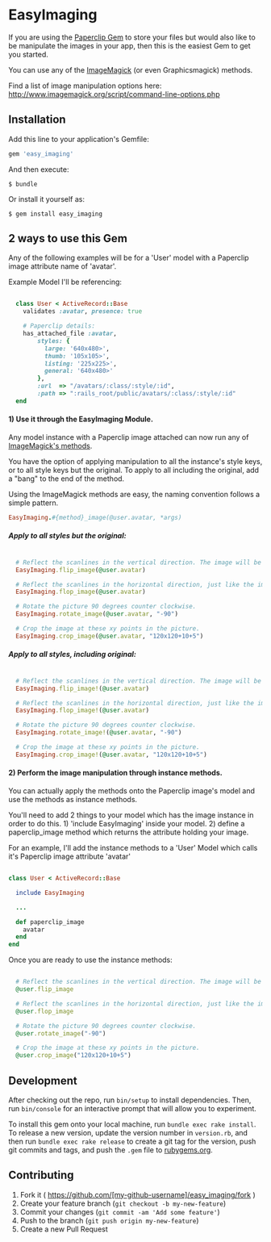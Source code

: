# EasyImaging

If you are using the [Paperclip Gem](http://github.com/thoughtbot/paperclip) to store your files but would also like to be manipulate the images in your app, then this is the easiest Gem to get you started.

You can use any of the [ImageMagick](http://www.imagemagick.org/script/command-line-options.php) (or even Graphicsmagick) methods.

Find a list of image manipulation options here:
http://www.imagemagick.org/script/command-line-options.php

## Installation

Add this line to your application's Gemfile:

```ruby
gem 'easy_imaging'
```

And then execute:

    $ bundle

Or install it yourself as:

    $ gem install easy_imaging


## 2 ways to use this Gem

Any of the following examples will be for a 'User' model with a Paperclip image attribute name of 'avatar'.

Example Model I'll be referencing:
```ruby

  class User < ActiveRecord::Base
    validates :avatar, presence: true

    # Paperclip details:
    has_attached_file :avatar,
        styles: {
          large: '640x480>',
          thumb: '105x105>',
          listing: '225x225>',
          general: '640x480>'
        },
        :url  => "/avatars/:class/:style/:id",
        :path => ":rails_root/public/avatars/:class/:style/:id"
  end

```


#### 1) Use it through the EasyImaging Module.


Any model instance with a Paperclip image attached can now run any of [ImageMagick's methods](http://www.imagemagick.org/script/command-line-options.php).

You have the option of applying manipulation to all the instance's style keys, or to all style keys but the original. To apply to all including the original, add a "bang" to the end of the method.

Using the ImageMagick methods are easy, the naming convention follows a simple pattern.

```ruby
EasyImaging.#{method}_image(@user.avatar, *args)
```

##### Apply to all styles but the original:

```ruby

  # Reflect the scanlines in the vertical direction. The image will be mirrored upside-down.
  EasyImaging.flip_image(@user.avatar)

  # Reflect the scanlines in the horizontal direction, just like the image in a vertical mirror.
  EasyImaging.flop_image(@user.avatar)

  # Rotate the picture 90 degrees counter clockwise.
  EasyImaging.rotate_image(@user.avatar, "-90")

  # Crop the image at these xy points in the picture.
  EasyImaging.crop_image(@user.avatar, "120x120+10+5")

```

##### Apply to all styles, including original:

```ruby

  # Reflect the scanlines in the vertical direction. The image will be mirrored upside-down.
  EasyImaging.flip_image!(@user.avatar)

  # Reflect the scanlines in the horizontal direction, just like the image in a vertical mirror.
  EasyImaging.flop_image!(@user.avatar)

  # Rotate the picture 90 degrees counter clockwise.
  EasyImaging.rotate_image!(@user.avatar, "-90")

  # Crop the image at these xy points in the picture.
  EasyImaging.crop_image!(@user.avatar, "120x120+10+5")

```

#### 2) Perform the image manipulation through instance methods.

You can actually apply the methods onto the Paperclip image's model and use the methods as instance methods.

You'll need to add 2 things to your model which has the image instance in order to do this. 1) 'include EasyImaging' inside your model. 2) define a paperclip_image method which returns the attribute holding your image.

For an example, I'll add the instance methods to a 'User' Model which calls it's Paperclip image attribute 'avatar'

```ruby

class User < ActiveRecord::Base

  include EasyImaging

  ...

  def paperclip_image
    avatar
  end
end

```


Once you are ready to use the instance methods:
```ruby

  # Reflect the scanlines in the vertical direction. The image will be mirrored upside-down.
  @user.flip_image

  # Reflect the scanlines in the horizontal direction, just like the image in a vertical mirror.
  @user.flop_image

  # Rotate the picture 90 degrees counter clockwise.
  @user.rotate_image("-90")

  # Crop the image at these xy points in the picture.
  @user.crop_image("120x120+10+5")

```

## Development

After checking out the repo, run `bin/setup` to install dependencies. Then, run `bin/console` for an interactive prompt that will allow you to experiment.

To install this gem onto your local machine, run `bundle exec rake install`. To release a new version, update the version number in `version.rb`, and then run `bundle exec rake release` to create a git tag for the version, push git commits and tags, and push the `.gem` file to [rubygems.org](https://rubygems.org).

## Contributing

1. Fork it ( https://github.com/[my-github-username]/easy_imaging/fork )
2. Create your feature branch (`git checkout -b my-new-feature`)
3. Commit your changes (`git commit -am 'Add some feature'`)
4. Push to the branch (`git push origin my-new-feature`)
5. Create a new Pull Request
